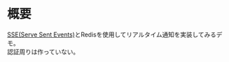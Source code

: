 # 概要

[SSE(Serve Sent Events)](https://developer.mozilla.org/ja/docs/Web/API/Server-sent_events)とRedisを使用してリアルタイム通知を実装してみるデモ。  
認証周りは作っていない。
